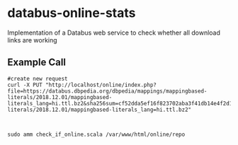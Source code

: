 # databus-online-stats
Implementation of a Databus web service to check whether all download links are working


## Example Call
```
#create new request
curl -X PUT "http://localhost/online/index.php?file=https://databus.dbpedia.org/dbpedia/mappings/mappingbased-literals/2018.12.01/mappingbased-literals_lang=hi.ttl.bz2&sha256sum=cf52dda5ef16f823702aba3f41db14e4f2d1f758e88070158eed331eeb609ec5&downloadURL=https://downloads.dbpedia.org/repo/lts/mappings/mappingbased-literals/2018.12.01/mappingbased-literals_lang=hi.ttl.bz2"
 
 
 ```

```
sudo amm check_if_online.scala /var/www/html/online/repo
```
